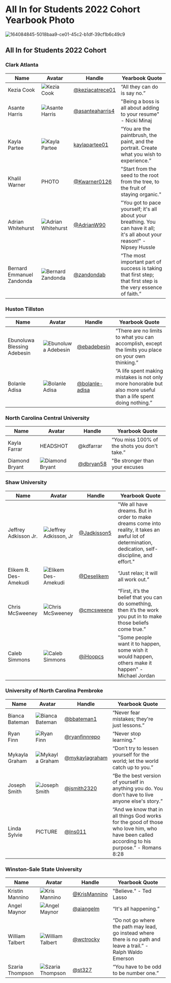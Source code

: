 # All In for Students 2022 Cohort Yearbook Photo

![164084845-5018baa9-ce01-45c2-b1df-39cf1b6c49c9](https://user-images.githubusercontent.com/70516588/169824333-cd472a3f-6c5d-4e6c-a9ca-47d1e02a0067.jpg)

## All In for Students 2022 Cohort 

### Clark Atlanta
Name |Avatar| Handle| Yearbook Quote
--- | --- | --- | ---
Kezia Cook| ![Kezia Cook](https://user-images.githubusercontent.com/70516588/169834113-03bda065-1be7-4dbe-a605-1d12555f2001.jpg)|[@keziacatrece01](https://github.com/keziacatrece01)|“All they can do is say no.”
Asante Harris|![Asante Harris](https://user-images.githubusercontent.com/70516588/169834728-81d1677f-d03e-4170-b584-3abc9a7b7787.jpg)|[@asanteaharris4](https://github.com/asanteaharris4)|"Being a boss is all about adding to your resume" - Nicki Minaj
Kayla Partee|![Kayla Partee](https://user-images.githubusercontent.com/70516588/169835494-4afb73d2-e437-4628-b583-ca1f0e701e68.jpg)|[kaylapartee01](https://github.com/kaylapartee01)|“You are the paintbrush, the paint, and the portrait. Create what you wish to experience.”
Khalil Warner|PHOTO|[@Kwarner0126](https://github.com/GitHub/Kwarner0126)|"Start from the seed to the root from the tree, to the fruit of staying organic."
Adrian Whitehurst|![Adrian Whitehurst](https://user-images.githubusercontent.com/70516588/169837451-5622e29d-5720-4d97-a0a9-407ff9399b20.jpg)|[@AdrianW90](https://github.com/GitHub/AdrianW90)|"You got to pace yourself; it's all about your breathing. You can have it all; it's all about your reason!" - Nipsey Hussle
Bernard Emmanuel Zandonda|![Bernard Zandonda](https://user-images.githubusercontent.com/70516588/169837508-2356c003-e123-4d53-b3f5-09884f0fa0b9.jpg)|[@zandondab](https://github.com/GitHub/zandondab)|“The most important part of success is taking that first step; that first step is the very essence of faith.”



### Huston Tillston
Name |Avatar| Handle| Yearbook Quote
--- | --- | --- | ---
Ebunoluwa Blessing Adebesin|![Ebunoluwa Adebesin](https://user-images.githubusercontent.com/70516588/169829466-4ca54989-f718-445a-aa04-6182d6538823.jpg)|[@ebadebesin](https://github.com/ebadebesin)| “There are no limits to what you can accomplish, except the limits you place on your own thinking.”
Bolanle Adisa|![Bolanle Adisa](https://user-images.githubusercontent.com/70516588/169829246-76b2c1cf-a3ad-43b4-b558-58d2f1e1fd39.jpg) |[@bolanle-adisa](https://github.com/@bolanle-adisa)|“A life spent making mistakes is not only more honorable but also more useful than a life spent doing nothing.”

### North Carolina Central University 
Name |Avatar| Handle| Yearbook Quote
--- | --- | --- | ---
Kayla Farrar|HEADSHOT|@kdfarrar|“You miss 100% of the shots you don't take.”
Diamond Bryant|![Diamond Bryant](https://user-images.githubusercontent.com/70516588/169833771-8d02755b-d1e1-48af-ad90-da84f951eceb.jpg)|[@dbryan58](https://github.com/@dbryan58)|"Be stronger than your excuses

### Shaw University 
Name |Avatar| Handle| Yearbook Quote
--- | --- | --- | ---
Jeffrey Adkisson Jr.| ![Jeffrey Adkisson, Jr](https://user-images.githubusercontent.com/70516588/169830127-da4f261a-86c4-451a-900c-991a03a1b12c.jpg)|[@Jadkisson5](https://github.com/Jadkisson5)|"We all have dreams. But in order to make dreams come into reality, it takes an awful lot of determination, dedication, self-discipline, and effort."
Elikem R. Des-Amekudi|![Elikem Des-Amekudi](https://user-images.githubusercontent.com/70516588/169832513-4cb27800-cb3f-46da-8e72-1f7caaad840a.jpg)|[@Deselikem](https://github.com/Deselikem)|“Just relax; it will all work out.”
Chris McSweeney|![Chris McSweeney](https://user-images.githubusercontent.com/70516588/169833613-08994db1-3970-4168-9548-a4c24bc4dea6.jpg)|[@cmcsweene](https://github.com/cmcsweene)|“First, it’s the belief that you can do somethIng, then it’s the work you put in to make those beliefs come true.” 
Caleb Simmons|![Caleb Simmons](https://user-images.githubusercontent.com/70516588/169835737-c3fc069b-d214-4dfe-a3e6-fc55236d98e6.jpg)| [@iHoopcs](https://github.com/https://github.com/iHoopcs)|"Some people want it to happen, some wish it would happen, others make it happen" - Michael Jordan


### University of North Carolina Pembroke
Name |Avatar| Handle| Yearbook Quote
--- | --- | --- | ---
Bianca Bateman|![Bianca Bateman](https://user-images.githubusercontent.com/70516588/169830568-10bdbfaa-d530-463d-8875-bd2dfcacb977.jpg)|[@bbateman1](https://github.com/bbateman1)|“Never fear mistakes; they're just lessons.”
Ryan Finn| ![Ryan Finn](https://user-images.githubusercontent.com/70516588/169832980-79121e60-0e7f-47cb-be8a-936aecbe1ee3.jpg)|[@ryanfinnrepo](https://github.com/ryanfinnrepo) |“Never stop learning.”
Mykayla Graham|![Mykayla Graham](https://user-images.githubusercontent.com/70516588/169834399-989e1352-f7c7-4fba-93e8-3adb6b372010.jpg)|[@mykaylagraham](https://github.com/mykaylagrahamhttps)|“Don’t try to lessen yourself for the world; let the world catch up to you.”
Joseph Smith|![Joseph Smith](https://user-images.githubusercontent.com/70516588/169836269-baa9d9f3-f86d-48db-bcb0-2049b4896168.jpg)|[@jsmith2320](https://github.com/jsmith2320)|“Be the best version of yourself in anything you do. You don't have to live anyone else's story.”
Linda Sylvie| PICTURE|[@lns011](https://github.com/lns011)|“And we know that in all things God works for the good of those who love him, who have been called according to his purpose.” - Romans 8:28


### Winston-Sale State University 
Name |Avatar| Handle| Yearbook Quote
--- | --- | --- | ---
Kristin Mannino|![Kris Mannino](https://user-images.githubusercontent.com/70516588/169835084-a948a2c5-61dc-49ae-9348-8fc669ebcd2d.jpg)|[@KrisMannino](https://github.com/KrisMannino)|"Believe." - Ted Lasso
Angel Maynor|![ Angel Maynor](https://user-images.githubusercontent.com/70516588/169833212-c8d8409c-b244-4052-aa55-d0e634ed1716.jpg)|[@aiangelm](https://github.com/aiangelm) |“It's all happening.”
William Talbert|![William Talbert](https://user-images.githubusercontent.com/70516588/169841496-22dadbdd-d225-4300-8112-95da8d322083.jpg)|[@wctrocky](https://github.com/wctrocky)|“Do not go where the path may lead, go instead where there is no path and leave a trail.” - Ralph Waldo Emerson
Szaria Thompson|![Szaria Thompson](https://user-images.githubusercontent.com/70516588/169837685-5bf49955-fb1c-4131-a0ac-eca87ee27b02.jpg)|[@st327](https://github.com/st327)|“You have to be odd to be number one.”



